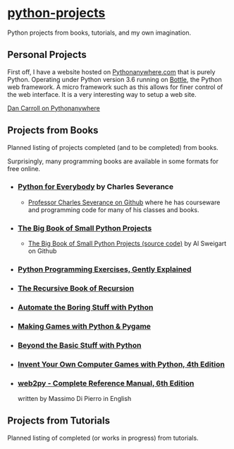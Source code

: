 # [python-projects](https://github.com/dan-carroll/python-projects)

Python projects from books, tutorials, and my own imagination.

## Personal Projects

First off, I have a website hosted on [Pythonanywhere.com](https://www.pythonanywhere.com/) that is purely Python. Operating under Python version 3.6 running on [Bottle](https://bottlepy.org/docs/dev/), the Python web framework. A micro framework such as this allows for finer control of the web interface. It is a very interesting way to setup a web site.

[Dan Carroll on Pythonanywhere](https://dancarroll.pythonanywhere.com/)

## Projects from Books

Planned listing of projects completed (and to be completed) from books.

Surprisingly, many programming books are available in some formats for free online.

- ### [Python for Everybody](https://books.trinket.io/pfe/) by Charles Severance
  - [Professor Charles Severance on Github](https://github.com/csev) where he has courseware and programming code for many of his classes and books.

- ### [The Big Book of Small Python Projects](https://inventwithpython.com/bigbookpython/)
  - [The Big Book of Small Python Projects (source code)](https://github.com/asweigart/the-big-book-of-small-python-projects) by Al Sweigart on Github

- ### [Python Programming Exercises, Gently Explained](https://inventwithpython.com/pythongently/)

- ### [The Recursive Book of Recursion](https://inventwithpython.com/recursion/)

- ### [Automate the Boring Stuff with Python](https://automatetheboringstuff.com/)

- ### [Making Games with Python & Pygame](https://inventwithpython.com/pygame/)

- ### [Beyond the Basic Stuff with Python](https://inventwithpython.com/beyond/)

- ### [Invent Your Own Computer Games with Python, 4th Edition](https://inventwithpython.com/invent4thed/)

- ### [web2py - Complete Reference Manual, 6th Edition](http://www.web2py.com/book)

    written by Massimo Di Pierro in English

## Projects from Tutorials
Planned listing of completed (or works in progress) from tutorials.

